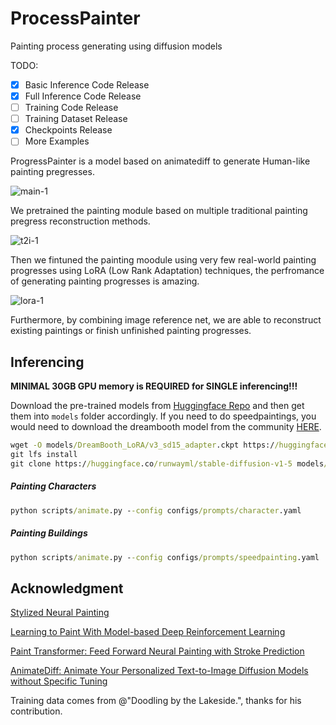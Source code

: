 # ProcessPainter

Painting process generating using diffusion models

TODO:

- [x] Basic Inference Code Release
- [x] Full Inference Code Release
- [ ] Training Code Release
- [ ] Training Dataset Release
- [x] Checkpoints Release
- [ ] More Examples

ProgressPainter is a model based on animatediff to generate Human-like painting pregresses.

![main-1](https://p.ipic.vip/sw3mk1.png)

We pretrained the painting module based on multiple traditional painting pregress reconstruction methods.                                                                                                                                                                                                                             

![t2i-1](https://p.ipic.vip/h3zns7.png)

Then we fintuned the painting moodule using very few real-world painting progresses using LoRA (Low Rank Adaptation) techniques, the perfromance of generating painting progresses is amazing.

![lora-1](https://s2.loli.net/2024/07/23/J2qGgEtz8ZPrmAN.jpg)

Furthermore, by combining image reference net, we are able to reconstruct existing paintings or finish unfinished painting progresses.

## Inferencing

**MINIMAL 30GB GPU memory is REQUIRED for SINGLE inferencing!!!**

Download the pre-trained models from [Huggingface Repo](https://huggingface.co/nicolaus-huang/ProcessPainter) and then get them into `models` folder accordingly. If you need to do speedpaintings, you would need to download the dreambooth model from the community [HERE](https://comfy.icu/files/revAnimated_v2Rebirth.safetensors). 

```cmd
wget -O models/DreamBooth_LoRA/v3_sd15_adapter.ckpt https://huggingface.co/guoyww/animatediff/blob/main/v3_sd15_adapter.ckpt
git lfs install
git clone https://huggingface.co/runwayml/stable-diffusion-v1-5 models/stable-diffusion-v1-5
```
##### Painting Characters

```cmd
python scripts/animate.py --config configs/prompts/character.yaml 
```

##### Painting Buildings

```cmd
python scripts/animate.py --config configs/prompts/speedpainting.yaml 
```

## Acknowledgment

[Stylized Neural Painting](https://jiupinjia.github.io/neuralpainter/)

[Learning to Paint With Model-based Deep Reinforcement Learning](https://github.com/hzwer/ICCV2019-LearningToPaint)

[Paint Transformer: Feed Forward Neural Painting with Stroke Prediction](https://github.com/Huage001/PaintTransformer)

[AnimateDiff: Animate Your Personalized Text-to-Image Diffusion Models without Specific Tuning](https://github.com/guoyww/animatediff/)

Training data comes from @"Doodling by the Lakeside.", thanks for his contribution.
